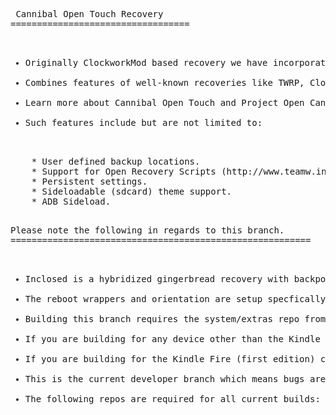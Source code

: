<pre> Cannibal Open Touch Recovery
==================================

<ul>
<li>Originally ClockworkMod based recovery we have incorporated and updated touch controls originally written by Napstar of Team Utter Chaos.</li>
<li>Combines features of well-known recoveries like TWRP, ClockworkMod and AmonRA to allow users to easily and effortlessly manage their Android-powered devices.</li>
<li>Learn more about Cannibal Open Touch and Project Open Cannibal at http://www.projectopencannibal.net/the-project/ or come join as on our Forums at http://forums.projectopencannibal.net/.</li>
<li>Such features include but are not limited to:</li>
</ul>
	* User defined backup locations.
	* Support for Open Recovery Scripts (http://www.teamw.in/OpenRecoveryScript).
	* Persistent settings.
	* Sideloadable (sdcard) theme support.
	* ADB Sideload.

<pre>Please note the following in regards to this branch.
=========================================================

<ul>
<li>Inclosed is a hybridized gingerbread recovery with backported ext4 and 'Retouch Binaries' for 3.0 boot image compatibility on the Kindle Fire (first edition).</li>
<li>The reboot wrappers and orientation are setup specfically for the Kindle Fire (first edition).</li>
<li>Building this branch requires the system/extras repo from Jellybean, specfically 'system/extras/ext4_utils' in order to work.</li>
<li>If you are building for any device other than the Kindle Fire (first edition) please checkout either https://github.com/ProjectOpenCannibal/android_bootable_recovery/tree/gingerbread (legacy devices) or https://github.com/ProjectOpenCannibal/android_bootable_recovery/tree/jellybean (newer devices, experimental) instead.</li>
<li>If you are building for the Kindle Fire (first edition) consider checking out a specific tag, they will be the ones labeled landscape.</li>
<li>This is the current developer branch which means bugs are expected.</li>
<li>The following repos are required for all current builds: https://github.com/ProjectOpenCannibal/android_bootable_recovery_res and https://github.com/ProjectOpenCannibal/android_bootable_recovery_gui/tree/gingerbread.</li>
</ul>
